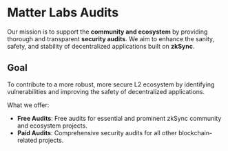 # Matter Labs Audits

Our mission is to support the **community and ecosystem** by providing thorough and transparent **security audits**. 
We aim to enhance the sanity, safety, and stability of decentralized applications built on **zkSync**.

## Goal

To contribute to a more robust, more secure L2 ecosystem by identifying vulnerabilities and improving the safety of decentralized applications.

What we offer:
- **Free Audits**: Free audits for essential and prominent zkSync community and ecosystem projects.
- **Paid Audits**: Comprehensive security audits for all other blockchain-related projects.
